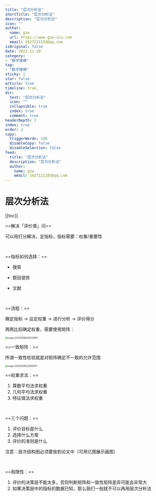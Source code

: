 ```yaml
---
title: "层次分析法"
shortTitle: "层次分析法"
description: "层次分析法"
icon: ""
author: 
  name: gzw
  url: https://www.gzw-icu.com
  email: 1627121193@qq.com
isOriginal: false
date: 2022-11-20
category: 
- "数学建模"
tag:
- "数学建模"
sticky: 1
star: false
article: true
timeline: true,
dir:
  text: "层次分析法"
  icon: ""
  collapsible: true
  index: true
  comment: true
headerDepth: 3
index: true
order: 2
copy:
  triggerWords: 100
  disableCopy: false
  disableSelection: false
feed:
  title: "层次分析法"
  description: "层次分析法"
  author:
    name: gzw
    email: 1627121193@qq.com
---
```



# 层次分析法

[[toc]]

==解决「评价类」问==

可以用打分解决，定指标，指标需要：权重/重要性

<br/>



==指标如何选择：==

- 搜索

- 题目提炼
- 文献

<br/>



==流程：==

确定指标 -> 设定权重 -> 进行分析 -> 评价得分

两两比较确定权重，需要使用矩阵：

<img src="https://my-photos-1.oss-cn-hangzhou.aliyuncs.com/markdown/%E5%BB%BA%E6%A8%A1/20230206/%E5%B1%82%E6%AC%A1%E5%88%86%E6%9E%90%E6%B3%95%E6%AF%94%E8%BE%83%E7%9F%A9%E9%98%B5.png" alt="image-20230206220200655" style="zoom:50%;" />



<br/>



==一致矩阵：==

所谓一致性检验就是对矩阵确定不一致的允许范围

<img src="https://my-photos-1.oss-cn-hangzhou.aliyuncs.com/markdown/%E5%BB%BA%E6%A8%A1/20230206/%E4%B8%80%E8%87%B4%E7%9F%A9%E9%98%B5.png" alt="image-20230206222800917" style="zoom:50%;" />

<br/>



==权重求法：==

1. 算数平均法求权重
2. 几何平均法求权重
3. 特征值法求权重

<br/>



==三个问题：==

1. 评价目标是什么
2. 选择什么方案
3. 评价的准则是什么

注意：层次结构图必须要放到论文中（可用亿图展示画图）



<br/>



==局限性：==

1. 评价的决策层不能太多，否则判断矩阵和一致性矩阵差异可能会非常大
2. 如果决策层中的指标的数据已知，那么我们一般就不可以再用层次分析法